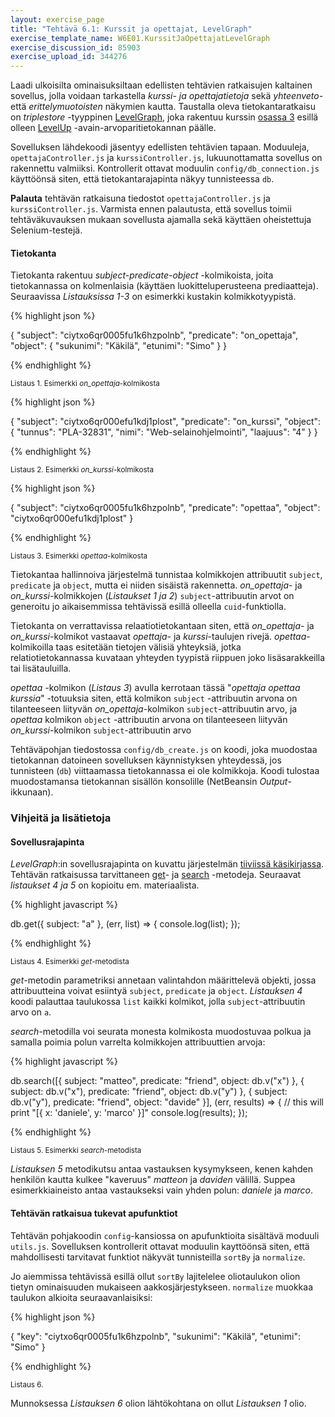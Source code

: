```yaml
---
layout: exercise_page
title: "Tehtävä 6.1: Kurssit ja opettajat, LevelGraph"
exercise_template_name: W6E01.KurssitJaOpettajatLevelGraph
exercise_discussion_id: 85903
exercise_upload_id: 344276
---
```


Laadi ulkoisilta ominaisuksiltaan edellisten tehtävien ratkaisujen kaltainen sovellus, jolla voidaan tarkastella *kurssi- ja opettajatietoja* sekä *yhteenveto-* että *erittelymuotoisten* näkymien kautta. Taustalla oleva tietokantaratkaisu on *triplestore* -tyyppinen [LevelGraph][LevelGraph], joka rakentuu kurssin [osassa 3](../../osa3) esillä olleen [LevelUp][LevelUp] -avain-arvoparitietokannan päälle.  

[LevelGraph]: https://github.com/mcollina/levelgraph/blob/master/README.md
[LevelUp]: https://github.com/Level/levelup/blob/master/README.md

Sovelluksen lähdekoodi jäsentyy edellisten tehtävien tapaan.  Moduuleja, `opettajaController.js` ja `kurssiController.js`, lukuunottamatta sovellus on rakennettu valmiiksi. Kontrollerit ottavat moduulin `config/db_connection.js` käyttöönsä siten, että tietokantarajapinta näkyy tunnisteessa `db`.

**Palauta** tehtävän ratkaisuna tiedostot `opettajaController.js` ja `kurssiController.js`. Varmista ennen palautusta, että sovellus toimii tehtäväkuvauksen mukaan sovellusta ajamalla sekä käyttäen oheistettuja Selenium-testejä.


#### Tietokanta

Tietokanta rakentuu  *subject-predicate-object* -kolmikoista, joita tietokannassa on kolmenlaisia (käyttäen luokitteluperusteena prediaatteja). Seuraavissa *Listauksissa 1-3* on esimerkki kustakin kolmikkotyypistä.


{% highlight json %}

{ 
  "subject": "ciytxo6qr0005fu1k6hzpolnb",
  "predicate": "on_opettaja",
  "object": { 
      "sukunimi": "Käkilä", 
      "etunimi": "Simo" 
  } 
}

{% endhighlight %}

<small>Listaus 1. Esimerkki *on_opettaja*-kolmikosta</small>



{% highlight json %}

{ 
  "subject": "ciytxo6qr000efu1kdj1plost",
  "predicate": "on_kurssi",
  "object": { 
      "tunnus": "PLA-32831",
      "nimi": "Web-selainohjelmointi",
      "laajuus": "4" 
  } 
}


{% endhighlight %}

<small>Listaus 2. Esimerkki *on_kurssi*-kolmikosta</small>



{% highlight json %}

{
  "subject": "ciytxo6qr0005fu1k6hzpolnb",
  "predicate": "opettaa",
  "object": "ciytxo6qr000efu1kdj1plost" 
}


{% endhighlight %}

<small>Listaus 3. Esimerkki *opettaa*-kolmikosta</small>

Tietokantaa hallinnoiva järjestelmä tunnistaa kolmikkojen attribuutit `subject`, `predicate` ja `object`, mutta ei niiden sisäistä rakennetta. *on_opettaja*- ja *on_kurssi*-kolmikkojen (*Listaukset 1 ja 2*) `subject`-attribuutin arvot on generoitu jo aikaisemmissa tehtävissä esillä olleella `cuid`-funktiolla.


Tietokanta on verrattavissa relaatiotietokantaan siten, että *on_opettaja*- ja *on_kurssi*-kolmikot vastaavat *opettaja*- ja *kurssi*-taulujen rivejä. *opettaa*-kolmikoilla taas esitetään tietojen välisiä yhteyksiä, jotka relatiotietokannassa kuvataan yhteyden tyypistä riippuen joko lisäsarakkeilla tai lisätauluilla. 

*opettaa* -kolmikon (*Listaus 3*) avulla kerrotaan tässä "*opettaja opettaa kurssia*" -totuuksia siten, että kolmikon `subject` -attribuutin arvona on tilanteeseen liityvän *on_opettaja*-kolmikon `subject`-attribuutin arvo, ja  *opettaa* kolmikon `object` -attribuutin arvona on tilanteeseen liityvän *on_kurssi*-kolmikon `subject`-attribuutin arvo

Tehtäväpohjan tiedostossa `config/db_create.js` on koodi, joka muodostaa tietokannan datoineen sovelluksen käynnistyksen yhteydessä, jos tunnisteen (`db`) viittaamassa tietokannassa ei ole kolmikkoja. Koodi tulostaa muodostamansa tietokannan sisällön konsolille (NetBeansin *Output*-ikkunaan).


### Vihjeitä ja lisätietoja

#### Sovellusrajapinta

*LevelGraph*:in sovellusrajapinta on kuvattu järjestelmän [tiiviissä käsikirjassa][LevelGraph]. Tehtävän ratkaisussa tarvittaneen [get][get]- ja [search][search] -metodeja. Seuraavat *listaukset 4 ja 5* on kopioitu em. materiaalista.

[get]: https://github.com/mcollina/levelgraph#get-and-put
[search]: https://github.com/mcollina/levelgraph#search-without-streams


{% highlight javascript %}

db.get({ subject: "a" }, (err, list) => {
  console.log(list);
});


{% endhighlight %}

<small>Listaus 4. Esimerkki *get*-metodista</small>


*get*-metodin parametriksi annetaan valintahdon määrittelevä objekti, jossa attribuutteina voivat esiintyä `subject`, `predicate` ja `object`. *Listauksen 4* koodi palauttaa taulukossa `list` kaikki kolmikot, jolla `subject`-attribuutin arvo on `a`.


*search*-metodilla voi seurata monesta kolmikosta muodostuvaa polkua ja samalla poimia polun varrelta kolmikkojen attribuuttien arvoja:


{% highlight javascript %}

db.search([{
    subject: "matteo",
    predicate: "friend",
    object: db.v("x")
  }, {
    subject: db.v("x"),
    predicate: "friend",
    object: db.v("y")
  }, {
    subject: db.v("y"),
    predicate: "friend",
    object: "davide"
  }], (err, results) => {
    // this will print "[{ x: 'daniele', y: 'marco' }]"
    console.log(results);
  });

{% endhighlight %}

<small>Listaus 5. Esimerkki *search*-metodista</small>


*Listauksen 5* metodikutsu antaa vastauksen kysymykseen, kenen kahden henkilön kautta  kulkee  "kaveruus" *matteon* ja *daviden* välillä. Suppea esimerkkiaineisto antaa vastaukseksi vain yhden polun: *daniele* ja *marco*.



#### Tehtävän ratkaisua tukevat apufunktiot

Tehtävän pohjakoodin `config`-kansiossa on apufunktioita sisältävä moduuli `utils.js`.  Sovelluksen kontrollerit ottavat moduulin kayttöönsä siten, että mahdollisesti tarvitavat funktiot näkyvät tunnisteilla `sortBy` ja `normalize`. 

Jo aiemmissa tehtävissä esillä ollut `sortBy` lajitelelee oliotaulukon olion tietyn ominaisuuden mukaiseen aakkosjärjestykseen. `normalize` muokkaa taulukon alkioita seuraavanlaisiksi:


{% highlight json %}

{ 
  "key": "ciytxo6qr0005fu1k6hzpolnb",
  "sukunimi": "Käkilä", 
  "etunimi": "Simo" 
}

{% endhighlight %}

<small>Listaus 6. </small>

Munnoksessa *Listauksen 6* olion lähtökohtana on ollut *Listauksen 1* olio.
